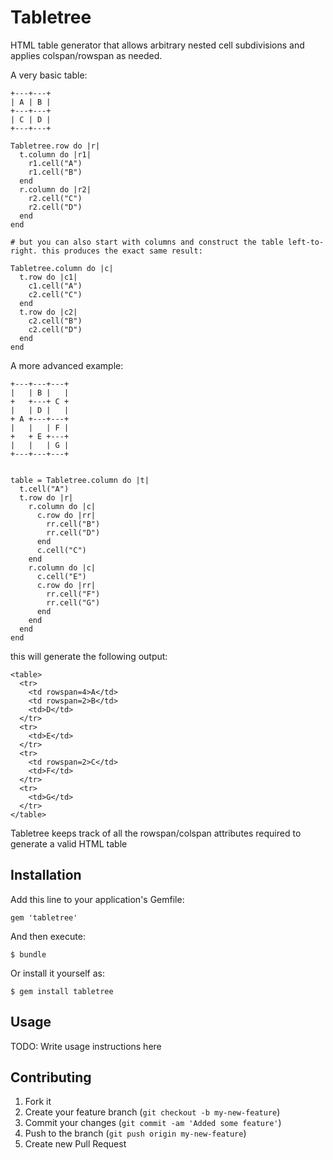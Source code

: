 # Tabletree

HTML table generator that allows arbitrary nested cell subdivisions
and applies colspan/rowspan as needed.

A very basic table:

    +---+---+
    | A | B |
    +---+---+
    | C | D |
    +---+---+

    Tabletree.row do |r|
      t.column do |r1|
        r1.cell("A")
        r1.cell("B")
      end
      r.column do |r2|
        r2.cell("C")
        r2.cell("D")
      end
    end

    # but you can also start with columns and construct the table left-to-right. this produces the exact same result:

    Tabletree.column do |c|
      t.row do |c1|
        c1.cell("A")
        c2.cell("C")
      end
      t.row do |c2|
        c2.cell("B")
        c2.cell("D")
      end
    end


A more advanced example:

    +---+---+---+
    |   | B |   |
    +   +---+ C +
    |   | D |   |
    + A +---+---+
    |   |   | F |
    +   + E +---+
    |   |   | G |
    +---+---+---+


    table = Tabletree.column do |t|
      t.cell("A")
      t.row do |r|
        r.column do |c|
          c.row do |rr|
            rr.cell("B")
            rr.cell("D")
          end
          c.cell("C")
        end
        r.column do |c|
          c.cell("E")
          c.row do |rr|
            rr.cell("F")
            rr.cell("G")
          end
        end
      end
    end

this will generate the following output:

    <table>
      <tr>
        <td rowspan=4>A</td>
        <td rowspan=2>B</td>
        <td>D</td>
      </tr>
      <tr>
        <td>E</td>
      </tr>
      <tr>
        <td rowspan=2>C</td>
        <td>F</td>
      </tr>
      <tr>
        <td>G</td>
      </tr>
    </table>


Tabletree keeps track of all the rowspan/colspan attributes required to generate a valid HTML table

## Installation

Add this line to your application's Gemfile:

    gem 'tabletree'

And then execute:

    $ bundle

Or install it yourself as:

    $ gem install tabletree

## Usage

TODO: Write usage instructions here

## Contributing

1. Fork it
2. Create your feature branch (`git checkout -b my-new-feature`)
3. Commit your changes (`git commit -am 'Added some feature'`)
4. Push to the branch (`git push origin my-new-feature`)
5. Create new Pull Request
